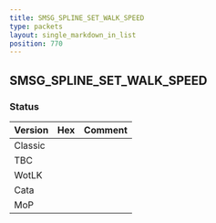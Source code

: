 ```yaml
---
title: SMSG_SPLINE_SET_WALK_SPEED
type: packets
layout: single_markdown_in_list
position: 770
---
```


## SMSG_SPLINE_SET_WALK_SPEED

### Status

Version | Hex | Comment
---------- | ---------- | ---------- 
Classic |  |  
TBC |  |  
WotLK |  |  
Cata |  |  
MoP |  |  